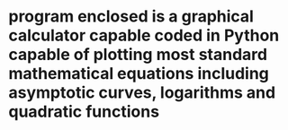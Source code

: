 # program enclosed is a graphical calculator capable coded in Python capable of plotting most standard mathematical equations including asymptotic curves, logarithms and quadratic functions
